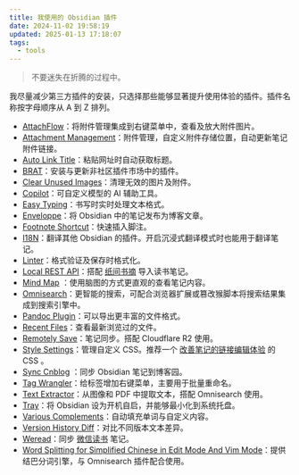 ```yaml
---
title: 我使用的 Obsidian 插件
date: 2024-11-02 19:58:19
updated: 2025-01-13 17:18:07
tags:
  - tools
---
```


> 不要迷失在折腾的过程中。

我尽量减少第三方插件的安装，只选择那些能够显著提升使用体验的插件。插件名称按字母顺序从 A 到 Z 排列。

- [AttachFlow](https://github.com/Yaozhuwa/AttachFlow)：将附件管理集成到右键菜单中，查看及放大附件图片。
- [Attachment Management](obsidian://show-plugin?id=attachment-management)：附件管理，自定义附件存储位置，自动更新笔记附件链接。
- [Auto Link Title](obsidian://show-plugin?id=obsidian-auto-link-title)：粘贴网址时自动获取标题。
- [BRAT](obsidian://show-plugin?id=obsidian42-brat)：安装与更新非社区插件市场中的插件。
- [Clear Unused Images](obsidian://show-plugin?id=oz-clear-unused-images)：清理无效的图片及附件。
- [Copilot](obsidian://show-plugin?id=copilot)：可自定义模型的 AI 辅助工具。
- [Easy Typing](obsidian://show-plugin?id=easy-typing-obsidian)：书写时实时处理文本格式。
- [Enveloppe](obsidian://show-plugin?id=obsidian-mkdocs-publisher)：将 Obsidian 中的笔记发布为博客文章。
- [Footnote Shortcut](obsidian://show-plugin?id=obsidian-footnotes)：快速插入脚注。
- [I18N](https://github.com/0011000000110010/obsidian-i18n)：翻译其他 Obsidian 的插件。开启沉浸式翻译模式时也能用于翻译笔记。
- [Linter](obsidian://show-plugin?id=obsidian-linter)：格式验证及保存时格式化。
- [Local REST API](obsidian://show-plugin?id=obsidian-local-rest-api)：搭配 [纸间书摘](https://www.xmnote.com/) 导入读书笔记。
- [Mind Map](obsidian://show-plugin?id=obsidian-mind-map) ：使用脑图的方式更直观的查看笔记内容。
- [Omnisearch](obsidian://show-plugin?id=omnisearch)：更智能的搜索，可配合浏览器扩展或篡改猴脚本将搜索结果集成到搜索引擎中。
- [Pandoc Plugin](obsidian://show-plugin?id=obsidian-pandoc)：可以导出更丰富的文件格式。
- [Recent Files](obsidian://show-plugin?id=recent-files-obsidian)：查看最新浏览过的文件。
- [Remotely Save](obsidian://show-plugin?id=remotely-save)：笔记同步。搭配 Cloudflare R2 使用。
- [Style Settings](obsidian://show-plugin?id=obsidian-style-settings)：管理自定义 CSS。推荐一个 [改善笔记的链接编辑体验](https://forum-zh.obsidian.md/t/topic/38000) 的 CSS 。
- [Sync Cnblog](https://github.com/lei-ctyh/obsidian-sync-cnblog) ：同步 Obsidian 笔记到博客园。
- [Tag Wrangler](obsidian://show-plugin?id=tag-wrangler)：给标签增加右键菜单，主要用于批量重命名。
- [Text Extractor](obsidian://show-plugin?id=text-extractor)：从图像和 PDF 中提取文本，搭配 Omnisearch 使用。
- [Tray](obsidian://show-plugin?id=tray)：将 Obsidian 设为开机自启，并能够最小化到系统托盘。
- [Various Complements](obsidian://show-plugin?id=various-complements)：自动填充单词与自定义内容。
- [Version History Diff](obsidian://show-plugin?id=obsidian-version-history-diff)：对比不同版本文本差异。
- [Weread](obsidian://show-plugin?id=obsidian-weread-plugin)：同步 [微信读书](https://weread.qq.com/) 笔记。
- [Word Splitting for Simplified Chinese in Edit Mode And Vim Mode](obsidian://show-plugin?id=cm-chs-patch)：提供结巴分词引擎，与 Omnisearch 插件配合使用。                                                                                                                                                                    
